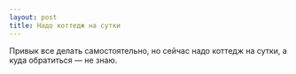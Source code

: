 ```yaml
---
layout: post 
title: Надо коттедж на сутки 
--- 
```

Привык все делать самостоятельно, но сейчас надо коттедж на сутки, а куда обратиться — не знаю.
